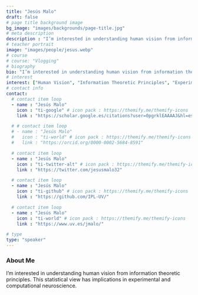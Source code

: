 ```yaml
---
title: "Jesús Malo"
draft: false
# page title background image
bg_image: "images/backgrounds/page-title.jpg"
# meta description
description : "I’m interested in understanding human vision from information theoretic principles. This statistical view has implications in experimental and computational neuroscience."
# teacher portrait
image: "images/people/jesus.webp"
# course
# course: "Vlogging"
# biography
bio: "I’m interested in understanding human vision from information theoretic principles. This statistical view has implications in experimental and computational neuroscience."
# interest
interest: ["Human Vision", "Information Theoretic Principles", "Experimental Neuroscience", "Computational Neuroscience"]
# contact info
contact:
  # contact item loop
  - name : "Jesús Malo"
    icon : "ti-google" # icon pack : https://themify.me/themify-icons
    link : "https://scholar.google.es/citations?user=0pgrklEAAAAJ&hl=es"

  # # contact item loop
  # - name : "Jesús Malo"
  #   icon : "ti-world" # icon pack : https://themify.me/themify-icons
  #   link : "https://orcid.org/0000-0002-5684-8591"

  # contact item loop
  - name : "Jesús Malo"
    icon : "ti-twitter-alt" # icon pack : https://themify.me/themify-icons
    link : "https://twitter.com/jesusmalo32"

  # contact item loop
  - name : "Jesús Malo"
    icon : "ti-github" # icon pack : https://themify.me/themify-icons
    link : "https://github.com/IPL-UV/"

  # contact item loop
  - name : "Jesús Malo"
    icon : "ti-world" # icon pack : https://themify.me/themify-icons
    link : "https://www.uv.es/jmalo/"

# type
type: "speaker"
---
```


### About Me

I’m interested in understanding human vision from information theoretic principles. This statistical view has implications in experimental and computational neuroscience.